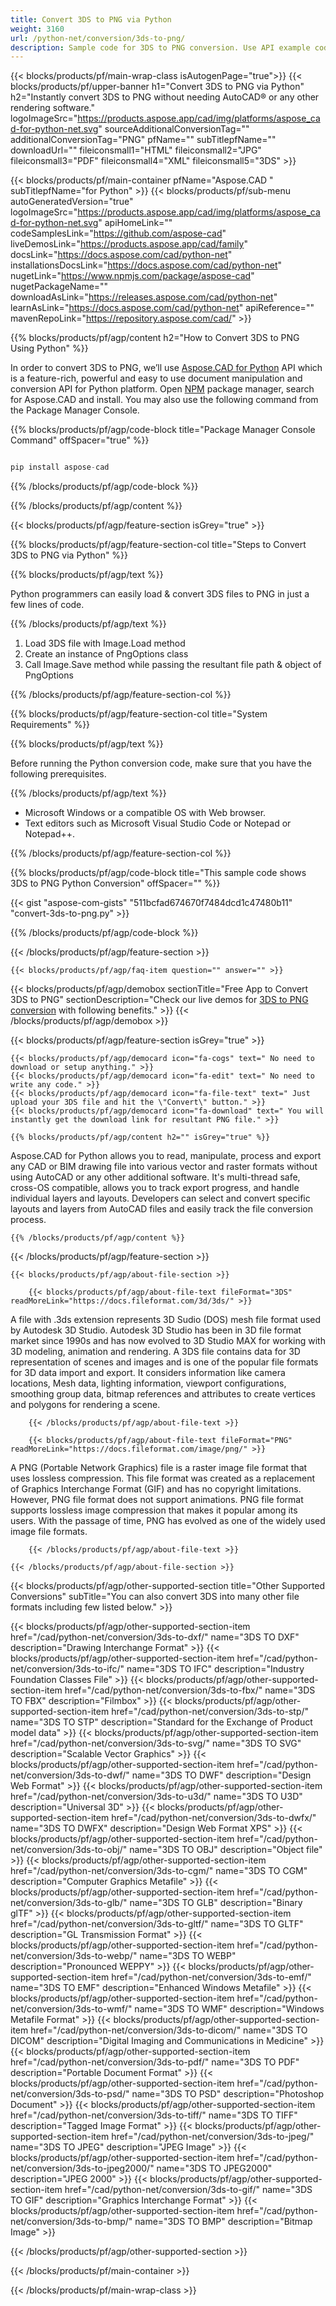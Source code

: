```yaml
---
title: Convert 3DS to PNG via Python
weight: 3160
url: /python-net/conversion/3ds-to-png/ 
description: Sample code for 3DS to PNG conversion. Use API example code for batch 3DS files to PNG conversion.
---
```


{{< blocks/products/pf/main-wrap-class isAutogenPage="true">}}
{{< blocks/products/pf/upper-banner h1="Convert 3DS to PNG via Python" h2="Instantly convert 3DS to PNG without needing AutoCAD® or any other rendering software." logoImageSrc="https://products.aspose.app/cad/img/platforms/aspose_cad-for-python-net.svg" sourceAdditionalConversionTag="" additionalConversionTag="PNG" pfName="" subTitlepfName="" downloadUrl="" fileiconsmall1="HTML" fileiconsmall2="JPG" fileiconsmall3="PDF" fileiconsmall4="XML" fileiconsmall5="3DS" >}}

{{< blocks/products/pf/main-container pfName="Aspose.CAD " subTitlepfName="for Python" >}}
{{< blocks/products/pf/sub-menu autoGeneratedVersion="true" logoImageSrc="https://products.aspose.app/cad/img/platforms/aspose_cad-for-python-net.svg" apiHomeLink="" codeSamplesLink="https://github.com/aspose-cad" liveDemosLink="https://products.aspose.app/cad/family" docsLink="https://docs.aspose.com/cad/python-net" installationsDocsLink="https://docs.aspose.com/cad/python-net" nugetLink="https://www.npmjs.com/package/aspose-cad" nugetPackageName="" downloadAsLink="https://releases.aspose.com/cad/python-net" learnAsLink="https://docs.aspose.com/cad/python-net" apiReference="" mavenRepoLink="https://repository.aspose.com/cad/" >}}

{{% blocks/products/pf/agp/content h2="How to Convert 3DS to PNG Using Python" %}}

 In order to convert 3DS to PNG, we’ll use [Aspose.CAD for Python](https://products.aspose.com/cad/python-net) API which is a feature-rich, powerful and easy to use document manipulation and conversion API for Python platform. Open [NPM](https://www.npmjs.com/package/aspose-cad) package manager, search for Aspose.CAD and install. You may also use the following command from the Package Manager Console.

{{% blocks/products/pf/agp/code-block title="Package Manager Console Command" offSpacer="true" %}}

```py

pip install aspose-cad

```

{{% /blocks/products/pf/agp/code-block %}}

{{% /blocks/products/pf/agp/content %}}

{{< blocks/products/pf/agp/feature-section isGrey="true" >}}

{{% blocks/products/pf/agp/feature-section-col title="Steps to Convert 3DS to PNG via Python" %}}

{{% blocks/products/pf/agp/text %}}

Python programmers can easily load & convert 3DS files to PNG in just a few lines of code.

{{% /blocks/products/pf/agp/text %}}

1.  Load 3DS file with Image.Load method
1.  Create an instance of PngOptions class
1.  Call Image.Save method while passing the resultant file path & object of PngOptions

{{% /blocks/products/pf/agp/feature-section-col %}}

{{% blocks/products/pf/agp/feature-section-col title="System Requirements" %}}

{{% blocks/products/pf/agp/text %}}

 Before running the Python conversion code, make sure that you have the following prerequisites.

{{% /blocks/products/pf/agp/text %}}

-  Microsoft Windows or a compatible OS with Web browser.
-  Text editors such as Microsoft Visual Studio Code or Notepad or Notepad++.

{{% /blocks/products/pf/agp/feature-section-col %}}

{{% blocks/products/pf/agp/code-block title="This sample code shows 3DS to PNG Python Conversion" offSpacer="" %}}

{{< gist "aspose-com-gists" "511bcfad674670f7484dcd1c47480b11" "convert-3ds-to-png.py" >}}

{{% /blocks/products/pf/agp/code-block %}}

{{< /blocks/products/pf/agp/feature-section >}}

    {{< blocks/products/pf/agp/faq-item question="" answer="" >}}
 

<!-- aboutfile Starts -->

{{< blocks/products/pf/agp/demobox sectionTitle="Free App to Convert 3DS to PNG" sectionDescription="Check our live demos for [3DS to PNG conversion](https://products.aspose.app/cad/conversion/3ds-to-png) with following benefits." >}}
{{< /blocks/products/pf/agp/demobox >}}

{{< blocks/products/pf/agp/feature-section isGrey="true" >}}

    {{< blocks/products/pf/agp/democard icon="fa-cogs" text=" No need to download or setup anything." >}}
    {{< blocks/products/pf/agp/democard icon="fa-edit" text=" No need to write any code." >}}
    {{< blocks/products/pf/agp/democard icon="fa-file-text" text=" Just upload your 3DS file and hit the \"Convert\" button." >}}
    {{< blocks/products/pf/agp/democard icon="fa-download" text=" You will instantly get the download link for resultant PNG file." >}}

    {{% blocks/products/pf/agp/content h2="" isGrey="true" %}}

Aspose.CAD for Python allows you to read, manipulate, process and export any CAD or BIM drawing file into various vector and raster formats without using AutoCAD or any other additional software. It's multi-thread safe, cross-OS compatible, allows you to track export progress, and handle individual layers and layouts. Developers can select and convert specific layouts and layers from AutoCAD files and easily track the file conversion process.

    {{% /blocks/products/pf/agp/content %}}

{{< /blocks/products/pf/agp/feature-section >}}

    {{< blocks/products/pf/agp/about-file-section >}}

        {{< blocks/products/pf/agp/about-file-text fileFormat="3DS" readMoreLink="https://docs.fileformat.com/3d/3ds/" >}}
A file with .3ds extension represents 3D Sudio (DOS) mesh file format used by Autodesk 3D Studio. Autodesk 3D Studio has been in 3D file format market since 1990s and has now evolved to 3D Studio MAX for working with 3D modeling, animation and rendering. A 3DS file contains data for 3D representation of scenes and images and is one of the popular file formats for 3D data import and export. It considers information like camera locations, Mesh data, lighting information, viewport configurations, smoothing group data, bitmap references and attributes to create vertices and polygons for rendering a scene.

        {{< /blocks/products/pf/agp/about-file-text >}}

        {{< blocks/products/pf/agp/about-file-text fileFormat="PNG" readMoreLink="https://docs.fileformat.com/image/png/" >}}
A PNG (Portable Network Graphics) file is a raster image file format that uses lossless compression. This file format was created as a replacement of Graphics Interchange Format (GIF) and has no copyright limitations. However, PNG file format does not support animations. PNG file format supports lossless image compression that makes it popular among its users. With the passage of time, PNG has evolved as one of the widely used image file formats.

        {{< /blocks/products/pf/agp/about-file-text >}}

    {{< /blocks/products/pf/agp/about-file-section >}}

<!-- aboutfile Ends -->

{{< blocks/products/pf/agp/other-supported-section title="Other Supported Conversions" subTitle="You can also convert 3DS into many other file formats including few listed below." >}}

{{< blocks/products/pf/agp/other-supported-section-item href="/cad/python-net/conversion/3ds-to-dxf/" name="3DS TO DXF" description="Drawing Interchange Format" >}}
{{< blocks/products/pf/agp/other-supported-section-item href="/cad/python-net/conversion/3ds-to-ifc/" name="3DS TO IFC" description="Industry Foundation Classes File" >}}
{{< blocks/products/pf/agp/other-supported-section-item href="/cad/python-net/conversion/3ds-to-fbx/" name="3DS TO FBX" description="Filmbox" >}}
{{< blocks/products/pf/agp/other-supported-section-item href="/cad/python-net/conversion/3ds-to-stp/" name="3DS TO STP" description="Standard for the Exchange of Product model data" >}}
{{< blocks/products/pf/agp/other-supported-section-item href="/cad/python-net/conversion/3ds-to-svg/" name="3DS TO SVG" description="Scalable Vector Graphics" >}}
{{< blocks/products/pf/agp/other-supported-section-item href="/cad/python-net/conversion/3ds-to-dwf/" name="3DS TO DWF" description="Design Web Format" >}}
{{< blocks/products/pf/agp/other-supported-section-item href="/cad/python-net/conversion/3ds-to-u3d/" name="3DS TO U3D" description="Universal 3D" >}}
{{< blocks/products/pf/agp/other-supported-section-item href="/cad/python-net/conversion/3ds-to-dwfx/" name="3DS TO DWFX" description="Design Web Format XPS" >}}
{{< blocks/products/pf/agp/other-supported-section-item href="/cad/python-net/conversion/3ds-to-obj/" name="3DS TO OBJ" description="Object file" >}}
{{< blocks/products/pf/agp/other-supported-section-item href="/cad/python-net/conversion/3ds-to-cgm/" name="3DS TO CGM" description="Computer Graphics Metafile" >}}
{{< blocks/products/pf/agp/other-supported-section-item href="/cad/python-net/conversion/3ds-to-glb/" name="3DS TO GLB" description="Binary glTF" >}}
{{< blocks/products/pf/agp/other-supported-section-item href="/cad/python-net/conversion/3ds-to-gltf/" name="3DS TO GLTF" description="GL Transmission Format" >}}
{{< blocks/products/pf/agp/other-supported-section-item href="/cad/python-net/conversion/3ds-to-webp/" name="3DS TO WEBP" description="Pronounced WEPPY" >}}
{{< blocks/products/pf/agp/other-supported-section-item href="/cad/python-net/conversion/3ds-to-emf/" name="3DS TO EMF" description="Enhanced Windows Metafile" >}}
{{< blocks/products/pf/agp/other-supported-section-item href="/cad/python-net/conversion/3ds-to-wmf/" name="3DS TO WMF" description="Windows Metafile Format" >}}
{{< blocks/products/pf/agp/other-supported-section-item href="/cad/python-net/conversion/3ds-to-dicom/" name="3DS TO DICOM" description="Digital Imaging and Communications in Medicine" >}}
{{< blocks/products/pf/agp/other-supported-section-item href="/cad/python-net/conversion/3ds-to-pdf/" name="3DS TO PDF" description="Portable Document Format" >}}
{{< blocks/products/pf/agp/other-supported-section-item href="/cad/python-net/conversion/3ds-to-psd/" name="3DS TO PSD" description="Photoshop Document" >}}
{{< blocks/products/pf/agp/other-supported-section-item href="/cad/python-net/conversion/3ds-to-tiff/" name="3DS TO TIFF" description="Tagged Image Format" >}}
{{< blocks/products/pf/agp/other-supported-section-item href="/cad/python-net/conversion/3ds-to-jpeg/" name="3DS TO JPEG" description="JPEG Image" >}}
{{< blocks/products/pf/agp/other-supported-section-item href="/cad/python-net/conversion/3ds-to-jpeg2000/" name="3DS TO JPEG2000" description="JPEG 2000" >}}
{{< blocks/products/pf/agp/other-supported-section-item href="/cad/python-net/conversion/3ds-to-gif/" name="3DS TO GIF" description="Graphics Interchange Format" >}}
{{< blocks/products/pf/agp/other-supported-section-item href="/cad/python-net/conversion/3ds-to-bmp/" name="3DS TO BMP" description="Bitmap Image" >}}


{{< /blocks/products/pf/agp/other-supported-section >}}

{{< /blocks/products/pf/main-container >}}
    
{{< /blocks/products/pf/main-wrap-class >}}